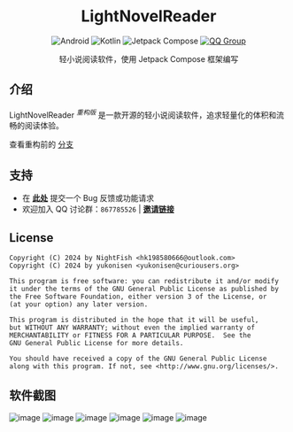 <div align="center"><h1>LightNovelReader</h1></div>

<div align="center">
    <a><img alt="Android" src="https://img.shields.io/badge/Android-3DDC84?logo=android&logoColor=white&style=for-the-badge"/></a>
    <a><img alt="Kotlin" src="https://img.shields.io/badge/Kotlin-0095D5.svg?logo=kotlin&logoColor=white&style=for-the-badge"/></a>
    <a><img alt="Jetpack Compose" src="https://img.shields.io/badge/Jetpack%20Compose-4285F4?logo=jetpackcompose&logoColor=white&style=for-the-badge"></a>
    <a href="http://qm.qq.com/cgi-bin/qm/qr?_wv=1027&k=P__gXIArh5UDBsEq7ttd4WhIYnNh3y1t&authKey=GAsRKEZ%2FwHpzRv19hNJsDnknOc86lYzNIHMPy2Jxt3S3U8f90qestOd760IAj%2F3l&noverify=0&group_code=867785526"><img alt="QQ Group" src="https://img.shields.io/badge/QQ讨论群-867785526-brightgreen.svg?logoColor=white&style=for-the-badge"></a>
    <p>轻小说阅读软件，使用 Jetpack Compose 框架编写</p>
</div>

## 介绍

LightNovelReader <sup>*重构版*</sup> 是一款开源的轻小说阅读软件，追求轻量化的体积和流畅的阅读体验。

查看重构前的 [分支](https://github.com/dmzz-yyhyy/LightNovelReader/tree/master)

## 支持

- 在 [**此处**](https://github.com/dmzz-yyhyy/LightNovelReader/issues/new/choose) 提交一个 Bug 反馈或功能请求
- 欢迎加入 QQ 讨论群：`867785526` | [**邀请链接**](http://qm.qq.com/cgi-bin/qm/qr?_wv=1027&k=P__gXIArh5UDBsEq7ttd4WhIYnNh3y1t&authKey=GAsRKEZ%2FwHpzRv19hNJsDnknOc86lYzNIHMPy2Jxt3S3U8f90qestOd760IAj%2F3l&noverify=0&group_code=867785526)

## License

```
Copyright (C) 2024 by NightFish <hk198580666@outlook.com>
Copyright (C) 2024 by yukonisen <yukonisen@curiousers.org>

This program is free software: you can redistribute it and/or modify
it under the terms of the GNU General Public License as published by
the Free Software Foundation, either version 3 of the License, or
(at your option) any later version.

This program is distributed in the hope that it will be useful,
but WITHOUT ANY WARRANTY; without even the implied warranty of
MERCHANTABILITY or FITNESS FOR A PARTICULAR PURPOSE.  See the
GNU General Public License for more details.

You should have received a copy of the GNU General Public License
along with this program. If not, see <http://www.gnu.org/licenses/>.
```
## 软件截图
![[image](https://github.com/lexsaints/powershell/blob/master/IMG/ps2.png)](https://github.com/dmzz-yyhyy/LightNovelReader/blob/refactoring/Image/21c4c7f5da613b32b8d4623ce0575537.png)
![[image](https://github.com/lexsaints/powershell/blob/master/IMG/ps2.png)](https://github.com/dmzz-yyhyy/LightNovelReader/blob/refactoring/Image/ae07c8a711e0035a7d43ab54dd09fcfc.png)
![[image](https://github.com/lexsaints/powershell/blob/master/IMG/ps2.png)](https://github.com/dmzz-yyhyy/LightNovelReader/blob/refactoring/Image/5903ec3e1816dececeac58dbbbe3e02f.png)
![[image](https://github.com/lexsaints/powershell/blob/master/IMG/ps2.png)](https://github.com/dmzz-yyhyy/LightNovelReader/blob/refactoring/Image/75ee142e114dfddff89a7d1c2a2c0c9b.png)
![[image](https://github.com/lexsaints/powershell/blob/master/IMG/ps2.png)](https://github.com/dmzz-yyhyy/LightNovelReader/blob/refactoring/Image/314ff0e9473f15a76736c4aee8f2a8b4.png)
![[image](https://github.com/lexsaints/powershell/blob/master/IMG/ps2.png)](https://github.com/dmzz-yyhyy/LightNovelReader/blob/refactoring/Image/c2b9b98d84225cfd75d5f3c746c7b0e0.png)
